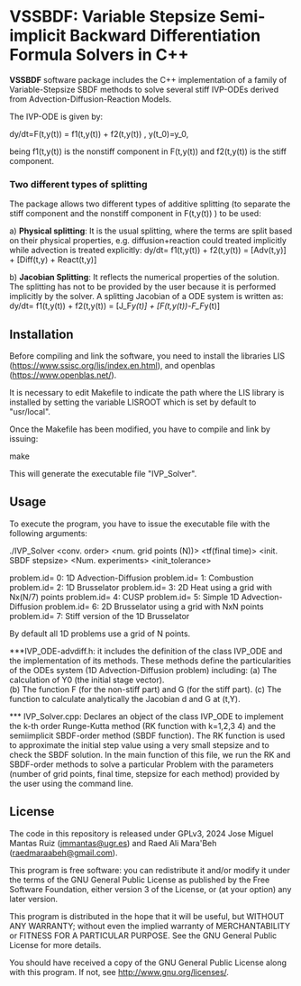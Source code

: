
# VSSBDF:  Variable Stepsize Semi-implicit Backward Differentiation Formula Solvers in C++
**VSSBDF** software package includes the C++ implementation of a family of Variable-Stepsize SBDF methods to solve several stiff IVP-ODEs derived from  Advection-Diffusion-Reaction Models. 

The IVP-ODE  is given by: 

dy/dt=F(t,y(t)) = f1(t,y(t)) + f2(t,y(t)) ,   y(t_0)=y_0,

being f1(t,y(t)) is the nonstiff component in F(t,y(t)) and f2(t,y(t)) is the stiff component.

### Two different types of splitting
The package allows two different types of additive splitting (to separate the stiff component and the nonstiff component in F(t,y(t)) ) to be used:

a) **Physical splitting**: It is the usual splitting, where the terms are split based on their physical properties, e.g. diffusion+reaction could treated implicitly while advection is treated explicitly: dy/dt= f1(t,y(t)) + f2(t,y(t)) = [Adv(t,y)] + [Diff(t,y) + React(t,y)]  


b) **Jacobian Splitting**:  It reflects the numerical properties of the solution. The splitting has not to be provided by the user because it is performed implicitly by the solver.
A splitting Jacobian of a ODE system is written as:     dy/dt= f1(t,y(t)) + f2(t,y(t)) = [J_F*y(t)]  +  [F(t,y(t))-F_F*y(t)]



## Installation

Before compiling and link the software, you need to install the libraries LIS (https://www.ssisc.org/lis/index.en.html), and openblas (https://www.openblas.net/).

It is necessary to edit Makefile to indicate the path where the LIS library is installed by setting the variable LISROOT which is set by default to "usr/local".

Once the Makefile has been modified, you have to compile and link by issuing:

make

This will generate the executable file "IVP_Solver". 

## Usage

To execute the program, you have to issue the executable file with the following  arguments:

./IVP_Solver <problem id.> <conv. order> <num. grid points (N))>  <tf(final time)> <RK stepsize> <init. SBDF stepsize>  <Num. experiments> <init_tolerance>

problem.id= 0: 1D Advection-Diffusion
problem.id= 1: Combustion
problem.id= 2: 1D Brusselator
problem.id= 3: 2D Heat using a grid with Nx(N/7) points
problem.id= 4: CUSP
problem.id= 5: Simple 1D Advection-Diffusion
problem.id= 6: 2D Brusselator using a grid with NxN points
problem.id= 7: Stiff version of the 1D Brusselator

By default all 1D problems use a grid of N points.

***IVP_ODE-advdiff.h:  it includes the definition of the class IVP_ODE and the implementation of its methods. These methods define the particularities of the ODEs system (1D Advection-Diffusion problem) including:
  (a) The calculation of Y0 (the initial stage vector).  
  (b) The function F (for the non-stiff part) and G (for the stiff part).
  (c) The function to calculate analytically the Jacobian d and G at (t,Y).

*** IVP_Solver.cpp: Declares an object of the class IVP_ODE to implement the  k-th order Runge-Kutta  method (RK function with k=1,2,3 4) and the  semiimplicit SBDF-order method (SBDF function). The RK function is used to approximate the initial step value using a very small stepsize and  to check the SBDF solution.  In the main function of this file, we run the RK and SBDF-order methods to solve a particular Problem with the parameters (number of grid points, final time, stepsize for each method) provided by the user using the command line.

## License

The code in this repository is released under GPLv3, 2024 Jose Miguel Mantas Ruiz (jmmantas@ugr.es) and Raed Ali Mara'Beh (raedmaraabeh@gmail.com).

This program is free software: you can redistribute it and/or modify
it under the terms of the GNU General Public License as published by
the Free Software Foundation, either version 3 of the License, or
(at your option) any later version.

This program is distributed in the hope that it will be useful,
but WITHOUT ANY WARRANTY; without even the implied warranty of
MERCHANTABILITY or FITNESS FOR A PARTICULAR PURPOSE.  See the
GNU General Public License for more details.

You should have received a copy of the GNU General Public License
along with this program.  If not, see <http://www.gnu.org/licenses/>.